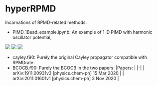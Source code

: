 # hyperRPMD
Incarnations of RPMD-related methods.

* PIMD_1Bead_example.ipynb: An example of 1-D PIMD with harmonic oscillator potential, 
<img src="https://render.githubusercontent.com/render/math?math=V(x) = \frac{1}{2}k(x-x_{0})^2">
<img src="https://render.githubusercontent.com/render/math?math=k = 0.5 \, \, {\rm{a.u.}}">
<img src="https://render.githubusercontent.com/render/math?math=x_{0} = 1.0 \, \, {\rm{a.u.}}">


* cayley.f90: Purely the original Cayley propagator compatible with RPMDrate.
* BCOCB.f90: Purely the BCOCB in the two papers: 
|Papers: |
|-|
| arXiv:1911.00931v3 [physics.chem-ph] 15 Mar 2020 |
| arXiv:2011.01601v1 [physics.chem-ph] 3 Nov 2020 |
